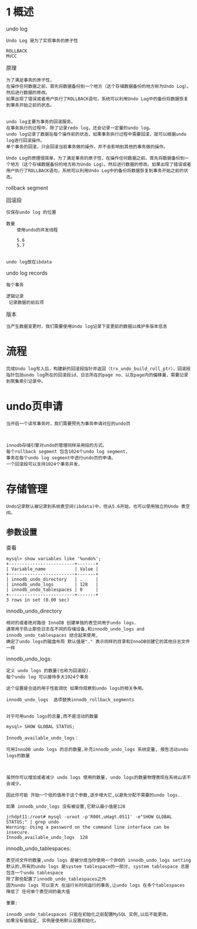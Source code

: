 

# 1 概述

undo log

    Undo Log 是为了实现事务的原子性
    
    ROLLBACK
    MVCC
    
    
原理

    为了满足事务的原子性，
    在操作任何数据之前，首先将数据备份到一个地方（这个存储数据备份的地方称为Undo Log）。
    然后进行数据的修改。
    如果出现了错误或者用户执行了ROLLBACK语句，系统可以利用Undo Log中的备份将数据恢复到事务开始之前的状态。   


    undo log主要为事务的回滚服务。
    在事务执行的过程中，除了记录redo log，还会记录一定量的undo log。
    undo log记录了数据在每个操作前的状态，如果事务执行过程中需要回滚，就可以根据undo log进行回滚操作。
    单个事务的回滚，只会回滚当前事务做的操作，并不会影响到其他的事务做的操作。

    Undo Log的原理很简单，为了满足事务的原子性，在操作任何数据之前，首先将数据备份到一个地方（这个存储数据备份的地方称为Undo Log）。然后进行数据的修改。如果出现了错误或者用户执行了ROLLBACK语句，系统可以利用Undo Log中的备份将数据恢复到事务开始之前的状态。

rollback segment

回滚段

    仅保存undo log 的位置

    数量
        使用undo的并发线程

        5.6
        5.7


    undo log放在ibdata
    
    
undo log records 
    
    每个事务
    
    逻辑记录
     记录数据的前后项
        
    
版本

    当产生数据变更时，我们需要使用Undo log记录下变更前的数据以维护多版本信息
    
    
# 流程


    完成Undo log写入后，构建新的回滚段指针并返回（trx_undo_build_roll_ptr），回滚段指针包括undo log所在的回滚段id、日志所在的page no、以及page内的偏移量，需要记录到聚集索引记录中。    
    

# undo页申请
    
    当开启一个读写事务时，我们需要预先为事务申请对应的undo页



    innodb存储引擎对undo的管理同样采用段的方式。
    每个rollback segment 包含1024个undo log segment，
    事务在每个undo log segment中进行undo页的申请。
    一个回滚段可以支持1024个事务并发，

# 存储管理

    
    Undo记录默认被记录到系统表空间(ibdata)中，但从5.6开始，也可以使用独立的Undo 表空间。


## 参数设置

查看

    mysql> show variables like '%undo%';
    +-------------------------+-------+
    | Variable_name           | Value |
    +-------------------------+-------+
    | innodb_undo_directory   | .     |
    | innodb_undo_logs        | 128   |
    | innodb_undo_tablespaces | 0     |
    +-------------------------+-------+
    3 rows in set (0.00 sec)

innodb_undo_directory 
     
    相对的或者绝对路径 InnoDB 创建单独的表空间用于undo logs.
    通常用于防止那些日志在不同的存储设备,和innodb_undo_logs and innodb_undo_tablespaces 结合起来使用,
    确定了undo logs的磁盘布局 默认值是"." 表示同样的目录和InnoDB创建它的其他日志文件一样
     
innodb_undo_logs:
     
     
    定义 undo logs 的数量(也称为回滚段).
    每个undo log 可以接待多大1024个事务
     
    这个设置是合适的用于性能调优 如果你观察到undo logs的相关争用。
     
    innodb_undo_logs  选项替换innodb_rollback_segments
     
     
    对于可用undo logs的总量,而不是活动的数量
     
    mysql> SHOW GLOBAL STATUS;
     
    Innodb_available_undo_logs：
     
    可用InnoDB undo logs 的总的数量,补充innodb_undo_logs 系统变量, 报告活动undo logs的数量
     
     
     
    虽然你可以增加或者减少 undo logs 使用的数量, undo logs的数量物理表现在系统山该不会减少。
     
    因此你可能 开始一个低的值用于这个参数,逐步增大它,以避免分配不需要的undo logs.
     
    如果 innodb_undo_logs 没有被设置,它默认最小值是128
     
    jrhdpt11:/root# mysql -uroot -p'R00t,uHagt.0511' -e"SHOW GLOBAL STATUS;" | grep undo
    Warning: Using a password on the command line interface can be insecure.
    Innodb_available_undo_logs	128
     
     
     
innodb_undo_tablespaces:
     
     
    表空间文件的数量,undo logs 是被分成当你使用一个非0的 innodb_undo_logs setting
    默认的,所有的undo logs 是system tablespace的一部分, system tablespace 总是包含一个undo tablespace
    除了那些配置了innodb_undo_tablespaces之外
    因为undo logs 可以变大 在运行长时间运行的事务,让undo logs 在多个tablespaces 降低了 任何单个表空间的最大值
     
    重要:
     
    innodb_undo_tablespaces 只能在初始化之前配置MySQL 实例,以后不能更改。
    如果没有值指定, 实例是使用默认设置初始化。


